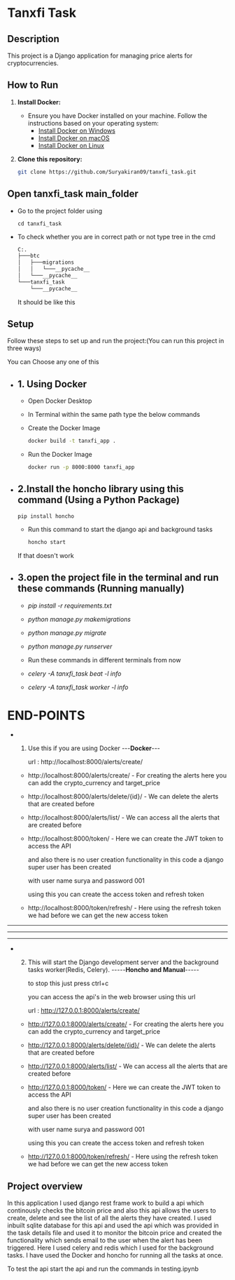 # Tanxfi Task

## Description
This project is a Django application for managing price alerts for cryptocurrencies.

## How to Run
1. **Install Docker:**
    - Ensure you have Docker installed on your machine. Follow the instructions based on your operating system:
        - [Install Docker on Windows](https://docs.docker.com/desktop/install/windows-install/)
        - [Install Docker on macOS](https://docs.docker.com/desktop/install/mac-install/)
        - [Install Docker on Linux](https://docs.docker.com/desktop/install/linux-install/)

2. **Clone this repository:**
    ```bash
    git clone https://github.com/Suryakiran09/tanxfi_task.git
    ```

## Open tanxfi_task main_folder

  - Go to the project folder using

        cd tanxfi_task

  - To check whether you are in correct path or not
    type tree in the cmd
    ```bash
    C:.
    ├───btc
    │   ├───migrations
    │   │   └───__pycache__
    │   └───__pycache__
    └───tanxfi_task
        └───__pycache__
    ```

      It should be like this

## Setup
Follow these steps to set up and run the project:(You can run this project in three ways)

You can Choose any one of this

- ## 1. Using Docker

  - Open Docker Desktop
 
  - In Terminal within the same path type the below commands

  - Create the Docker Image

    ```bash
    docker build -t tanxfi_app .
    ```
  
  - Run the Docker Image

    ```bash
    docker run -p 8000:8000 tanxfi_app
    ```


- ## 2.Install the honcho library using this command (Using a Python Package)

      
      pip install honcho
      

    - Run this command to start the django api and background tasks

      ```bash
      honcho start
      ```
     
    If that doesn't work


- ## 3.open the project file in the terminal and run these commands (Running manually)



    - *pip install -r requirements.txt*

    - *python manage.py makemigrations*

    - *python manage.py migrate*

    - *python manage.py runserver*

    - Run these commands in different terminals from now

    - *celery -A tanxfi_task beat -l info*

    - *celery -A tanxfi_task worker -l info*


# END-POINTS

  - 1. Use this if you are using Docker ---**Docker**---

       url : http://localhost:8000/alerts/create/





      - http://localhost:8000/alerts/create/ - For creating the alerts here you can add the crypto_currency and target_price

      - http://localhost:8000/alerts/delete/{id}/ - We can delete the alerts that are created before

      - http://localhost:8000/alerts/list/ - We can access all the alerts that are created before

      - http://localhost:8000/token/ - Here we can create the JWT token to access the API

        and also there is no user creation functionality in this code a django super user has been created 

        with user name surya and password 001

        using this you can create the access token and refresh token

      - http://localhost:8000/token/refresh/ - Here using the refresh token we had before we can get the new access token


--------
--------
--------

  - 2. This will start the Django development server and the background tasks worker(Redis, Celery). -----**Honcho and Manual**-----
  
       to stop this just press ctrl+c
  
       you can access the api's in the web browser using this url
  
       url : http://127.0.0.1:8000/alerts/create/





      - http://127.0.0.1:8000/alerts/create/ - For creating the alerts here you can add the crypto_currency and target_price

      - http://127.0.0.1:8000/alerts/delete/{id}/ - We can delete the alerts that are created before

      - http://127.0.0.1:8000/alerts/list/ - We can access all the alerts that are created before

      - http://127.0.0.1:8000/token/ - Here we can create the JWT token to access the API

        and also there is no user creation functionality in this code a django super user has been created 

        with user name surya and password 001

        using this you can create the access token and refresh token

      - http://127.0.0.1:8000/token/refresh/ - Here using the refresh token we had before we can get the new access token





## Project overview

In this application I used django rest frame work to build a api which continously checks the bitcoin price and also this api allows the users to create, delete and see the list of all the alerts they have created. I used inbuilt sqlite database for this api and used the api which was provided in the task details file and used it to monitor the bitcoin price and created the functionality which sends email to the user when the alert has been triggered. Here I used celery and redis which I used for the background tasks. I have used the Docker and honcho for running all the tasks at once.

To test the api start the api and run the commands in testing.ipynb
